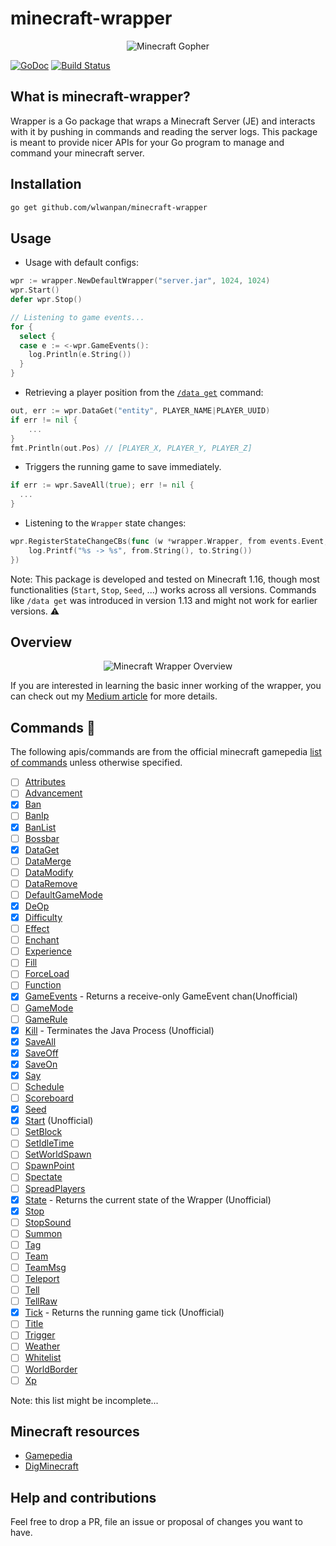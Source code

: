 # minecraft-wrapper

<p align="center">
  <img src="https://github.com/wlwanpan/minecraft-wrapper/blob/master/assets/minecraft-gopher.png?raw=true" alt="Minecraft Gopher"/>
</p>

[![GoDoc](https://godoc.org/github.com/wlwanpan/minecraft-wrapper?status.svg)](https://godoc.org/github.com/wlwanpan/minecraft-wrapper)
[![Build Status](https://codebuild.us-west-2.amazonaws.com/badges?uuid=eyJlbmNyeXB0ZWREYXRhIjoicmdSUjltNjdIODN0dFNQQXgzUUZHajB4WnFxbVVzWDlMOW41VnYvZ2pTUEN5MnBKR1djVUtwNzdraFlNblQyV01HSldGY2w1OXhIZDljOGRqYzlyU3NRPSIsIml2UGFyYW1ldGVyU3BlYyI6IlJieFV3NjZycnM5MGo2QVYiLCJtYXRlcmlhbFNldFNlcmlhbCI6MX0%3D&branch=master)](https://us-west-2.console.aws.amazon.com/codesuite/codebuild/597927659010/projects/minecraft-wrapper)

## What is minecraft-wrapper?

Wrapper is a Go package that wraps a Minecraft Server (JE) and interacts with it by pushing in commands and reading the server logs. This package is meant to provide nicer APIs for your Go program to manage and command your minecraft server.

## Installation

```bash
go get github.com/wlwanpan/minecraft-wrapper
```

## Usage

- Usage with default configs:
```go
wpr := wrapper.NewDefaultWrapper("server.jar", 1024, 1024)
wpr.Start()
defer wpr.Stop()

// Listening to game events...
for {
  select {
  case e := <-wpr.GameEvents():
    log.Println(e.String())
  }
}
```

- Retrieving a player position from the [`/data get`](https://minecraft.gamepedia.com/Commands/data#get) command:
```go
out, err := wpr.DataGet("entity", PLAYER_NAME|PLAYER_UUID)
if err != nil {
	...
}
fmt.Println(out.Pos) // [PLAYER_X, PLAYER_Y, PLAYER_Z]
```

- Triggers the running game to save immediately.
```go
if err := wpr.SaveAll(true); err != nil {
  ...
}
```

- Listening to the `Wrapper` state changes:
```go
wpr.RegisterStateChangeCBs(func (w *wrapper.Wrapper, from events.Event, to events.Event) {
	log.Printf("%s -> %s", from.String(), to.String())
})
```

Note: This package is developed and tested on Minecraft 1.16, though most functionalities (`Start`, `Stop`, `Seed`, ...) works across all versions. Commands like `/data get` was introduced in version 1.13 and might not work for earlier versions. :warning: 

## Overview

<p align="center">
  <img src="https://github.com/wlwanpan/minecraft-wrapper/blob/master/assets/architecture.png?raw=true" alt="Minecraft Wrapper Overview"/>
</p>

If you are interested in learning the basic inner working of the wrapper, you can check out my [Medium article](https://levelup.gitconnected.com/lets-build-a-minecraft-server-wrapper-in-go-122c087e0023) for more details.

## Commands :construction:

The following apis/commands are from the official minecraft gamepedia [list of commands](https://minecraft.gamepedia.com/Commands#List_and_summary_of_commands) unless otherwise specified.

- [ ] [Attributes](https://minecraft.gamepedia.com/Commands/attribute)
- [ ] [Advancement](https://minecraft.gamepedia.com/Commands/advancement)
- [x] [Ban](https://minecraft.gamepedia.com/Commands/ban)
- [ ] [BanIp](https://minecraft.gamepedia.com/Commands/ban#ban-ip)
- [x] [BanList](https://minecraft.gamepedia.com/Commands/ban#banlist)
- [ ] [Bossbar](https://minecraft.gamepedia.com/Commands/bossbar)
- [x] [DataGet](https://minecraft.gamepedia.com/Commands/data#get)
- [ ] [DataMerge](https://minecraft.gamepedia.com/Commands/data#merge)
- [ ] [DataModify](https://minecraft.gamepedia.com/Commands/data#modify)
- [ ] [DataRemove](https://minecraft.gamepedia.com/Commands/data#remove)
- [ ] [DefaultGameMode](https://minecraft.gamepedia.com/Commands/defaultgamemode)
- [x] [DeOp](https://minecraft.gamepedia.com/Commands/deop)
- [x] [Difficulty](https://minecraft.gamepedia.com/Commands/difficulty)
- [ ] [Effect](https://minecraft.gamepedia.com/Commands/effect)
- [ ] [Enchant](https://minecraft.gamepedia.com/Commands/enchant)
- [ ] [Experience](https://minecraft.gamepedia.com/Commands/experience)
- [ ] [Fill](https://minecraft.gamepedia.com/Commands/fill)
- [ ] [ForceLoad](https://minecraft.gamepedia.com/Commands/forceload)
- [ ] [Function](https://minecraft.gamepedia.com/Commands/function)
- [x] [GameEvents](https://pkg.go.dev/github.com/wlwanpan/minecraft-wrapper#Wrapper.GameEvents) - Returns a receive-only GameEvent chan(Unofficial)
- [ ] [GameMode](https://minecraft.gamepedia.com/Commands/gamemode)
- [ ] [GameRule](https://minecraft.gamepedia.com/Commands/gamerule)
- [x] [Kill](https://godoc.org/github.com/wlwanpan/minecraft-wrapper#Wrapper.Kill) - Terminates the Java Process (Unofficial)
- [x] [SaveAll](https://minecraft.gamepedia.com/Commands/save#save-all)
- [x] [SaveOff](https://minecraft.gamepedia.com/Commands/save#save-off)
- [x] [SaveOn](https://minecraft.gamepedia.com/Commands/save#save-on)
- [x] [Say](https://minecraft.gamepedia.com/Commands/say)
- [ ] [Schedule](https://minecraft.gamepedia.com/Commands/scoreboard)
- [ ] [Scoreboard](https://minecraft.gamepedia.com/Commands/scoreboard)
- [x] [Seed](https://minecraft.gamepedia.com/Commands/seed)
- [x] [Start](https://godoc.org/github.com/wlwanpan/minecraft-wrapper#Wrapper.Start) (Unofficial)
- [ ] [SetBlock](https://minecraft.gamepedia.com/Commands/setblock)
- [ ] [SetIdleTime](https://minecraft.gamepedia.com/Commands/setidletimeout)
- [ ] [SetWorldSpawn](https://minecraft.gamepedia.com/Commands/setworldspawn)
- [ ] [SpawnPoint](https://minecraft.gamepedia.com/Commands/spawnpoint)
- [ ] [Spectate](https://minecraft.gamepedia.com/Commands/spectate)
- [ ] [SpreadPlayers](https://minecraft.gamepedia.com/Commands/spreadplayers)
- [x] [State](https://godoc.org/github.com/wlwanpan/minecraft-wrapper#Wrapper.State) - Returns the current state of the Wrapper (Unofficial)
- [x] [Stop](https://minecraft.gamepedia.com/Commands/stop)
- [ ] [StopSound](https://minecraft.gamepedia.com/Commands/stopsound)
- [ ] [Summon](https://minecraft.gamepedia.com/Commands/summon)
- [ ] [Tag](https://minecraft.gamepedia.com/Commands/tag)
- [ ] [Team](https://minecraft.gamepedia.com/Commands/team)
- [ ] [TeamMsg](https://minecraft.gamepedia.com/Commands/teammsg)
- [ ] [Teleport](https://minecraft.gamepedia.com/Commands/teleport)
- [ ] [Tell](https://minecraft.gamepedia.com/Commands/tell)
- [ ] [TellRaw](https://minecraft.gamepedia.com/Commands/tellraw)
- [x] [Tick](https://godoc.org/github.com/wlwanpan/minecraft-wrapper#Wrapper.Tick) - Returns the running game tick (Unofficial)
- [ ] [Title](https://minecraft.gamepedia.com/Commands/title)
- [ ] [Trigger](https://minecraft.gamepedia.com/Commands/trigger)
- [ ] [Weather](https://minecraft.gamepedia.com/Commands/weather)
- [ ] [Whitelist](https://minecraft.gamepedia.com/Commands/whitelist)
- [ ] [WorldBorder](https://minecraft.gamepedia.com/Commands/worldborder)
- [ ] [Xp](https://minecraft.gamepedia.com/Commands/xp)

Note: this list might be incomplete...

## Minecraft resources

- [Gamepedia](https://minecraft.gamepedia.com)
- [DigMinecraft](https://www.digminecraft.com/game_commands)

## Help and contributions

Feel free to drop a PR, file an issue or proposal of changes you want to have.
